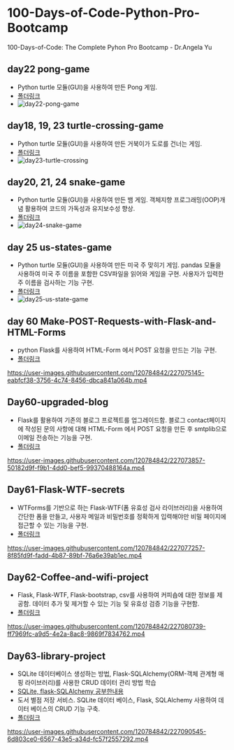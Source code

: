 # 100-Days-of-Code-Python-Pro-Bootcamp
 100-Days-of-Code: The Complete Pyhon Pro Bootcamp - Dr.Angela Yu

## day22 pong-game
- Python turtle 모듈(GUI)을 사용하여 만든 Pong 게임.
- [폴더링크](https://github.com/shipowner99/100-Days-of-Code-Python-Pro-Bootcamp/tree/main/Day22-Pong-game)
- ![day22-pong-game](https://user-images.githubusercontent.com/120784842/226108264-865397be-607b-4a30-84c5-a2cbc51249aa.gif)

## day18, 19, 23 turtle-crossing-game
- Python turtle 모듈(GUI)을 사용하여 만든 거북이가 도로를 건너는 게임.
- [폴더링크](https://github.com/shipowner99/100-Days-of-Code-Python-Pro-Bootcamp/tree/main/Day23-Turtle-crossing-game)
- ![day23-turtle-crossing](https://user-images.githubusercontent.com/120784842/225269857-483b1ee8-41fd-43fe-8756-8c4b9019c90b.gif)

## day20, 21, 24 snake-game
- Python turtle 모듈(GUI)을 사용하여 만든 뱀 게임. 객체지향 프로그래밍(OOP)개념 활용하여 코드의 가독성과 유지보수성 향상.
- [폴더링크](https://github.com/shipowner99/100-Days-of-Code-Python-Pro-Bootcamp/tree/main/Day24-Snake-game)
- ![day24-snake-game](https://user-images.githubusercontent.com/120784842/225852600-ba06056f-efb3-4332-8c6d-b7df38bd79a4.gif)

## day 25 us-states-game
- Python turtle 모듈(GUI)을 사용하여 만든 미국 주 맞히기 게임. pandas 모듈을 사용하여 미국 주 이름을 포함한 CSV파일을 읽어와 게임을 구현. 사용자가 입력한 주 이름을 검사하는 기능 구현.
- [폴더링크](https://github.com/shipowner99/100-Days-of-Code-Python-Pro-Bootcamp/tree/main/Day25-US-states-game)
- ![day25-us-state-game](https://user-images.githubusercontent.com/120784842/226177015-b2995ab0-4fa9-469a-b635-fedf12565150.gif)

## day 60 Make-POST-Requests-with-Flask-and-HTML-Forms
- python Flask를 사용하여 HTML-Form 에서 POST 요청을 만드는 기능 구현.
- [폴더링크](https://github.com/shipowner99/100-Days-of-Code-Python-Pro-Bootcamp/tree/main/Day60-Make-POST-Requests-with-Flask-and-HTML-Forms)

https://user-images.githubusercontent.com/120784842/227075145-eabfcf38-3756-4c74-8456-dbca841a064b.mp4

## Day60-upgraded-blog
- Flask를 활용하여 기존의 블로그 프로젝트를 업그레이드함. 블로그 contact페이지에 작성된 문의 사항에 대해 HTML-Form 에서 POST 요청을 만든 후 smtplib으로 이메일 전송하는 기능을 구현.
- [폴더링크](https://github.com/shipowner99/100-Days-of-Code-Python-Pro-Bootcamp/tree/main/Day60-upgraded-blog)

https://user-images.githubusercontent.com/120784842/227073857-50182d9f-f9b1-4dd0-bef5-99370488164a.mp4

## Day61-Flask-WTF-secrets
- WTForms를 기반으로 하는 Flask-WTF(폼 유효성 검사 라이브러리)을 사용하여 간단한 폼을 만들고, 사용자 메일과 비밀번호를 정확하게 입력해야만 비밀 페이지에 접근할 수 있는 기능을 구현.
- [폴더링크](https://github.com/shipowner99/100-Days-of-Code-Python-Pro-Bootcamp/tree/main/Day61-Flask-WTF-secrets)

https://user-images.githubusercontent.com/120784842/227077257-8f85fd9f-fadd-4b87-89bf-76a6e39ab1ec.mp4

## Day62-Coffee-and-wifi-project
- Flask, Flask-WTF, Flask-bootstrap, csv를 사용하여 커피숍에 대한 정보를 제공함. 데이터 추가 및 제거할 수 있는 기능 및 유효성 검증 기능을 구현함.
- [폴더링크](https://github.com/shipowner99/100-Days-of-Code-Python-Pro-Bootcamp/tree/main/Day62-Coffee-and-wifi-project)

https://user-images.githubusercontent.com/120784842/227080739-ff7969fc-a9d5-4e2a-8ac8-9869f7834762.mp4

## Day63-library-project
- SQLite 데이터베이스 생성하는 방법, Flask-SQLAlchemy(ORM-객체 관계형 매핑 라이브러리)를 사용한 CRUD 데이터 관리 방법 학습
- [SQLite, flask-SQLAlchemy 공부한내용](https://github.com/shipowner99/100-Days-of-Code-Python-Pro-Bootcamp/tree/main/Day63-SQLite-database-flask-SQLAlchemy)
- 도서 별점 저장 서비스. SQLite 데이터 베이스, Flask, SQLAlchemy 사용하여 데이터 베이스의 CRUD 기능 구축.
- [폴더링크](https://github.com/shipowner99/100-Days-of-Code-Python-Pro-Bootcamp/tree/main/Day63-library-project)

https://user-images.githubusercontent.com/120784842/227090545-6d803ce0-6567-43e5-a34d-fc57f2557292.mp4



